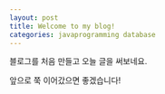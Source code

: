 ```yaml
---
layout: post
title: Welcome to my blog!
categories: javaprogramming database
---
```


블로그를 처음 만들고 오늘 글을 써보네요.

앞으로 쭉 이어갔으면 좋겠습니다!

